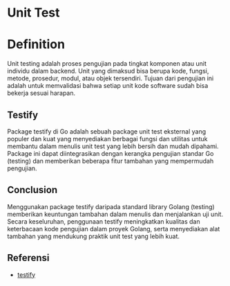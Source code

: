 # Unit Test

# Definition

Unit testing adalah proses pengujian pada tingkat komponen atau unit individu dalam backend. Unit yang dimaksud bisa berupa kode, fungsi, metode, prosedur, modul, atau objek tersendiri. Tujuan dari pengujian ini adalah untuk memvalidasi bahwa setiap unit kode software sudah bisa bekerja sesuai harapan.

## Testify

Package testify di Go adalah sebuah package unit test eksternal yang populer dan kuat yang menyediakan berbagai fungsi dan utilitas untuk membantu dalam menulis unit test yang lebih bersih dan mudah dipahami. Package ini dapat diintegrasikan dengan kerangka pengujian standar Go (testing) dan memberikan beberapa fitur tambahan yang mempermudah pengujian.

## Conclusion

Menggunakan package testify daripada standard library Golang (testing) memberikan keuntungan tambahan dalam menulis dan menjalankan uji unit. Secara keseluruhan, penggunaan testify meningkatkan kualitas dan keterbacaan kode pengujian dalam proyek Golang, serta menyediakan alat tambahan yang mendukung praktik unit test yang lebih kuat.

## Referensi

- [testify](https://github.com/stretchr/testify)
